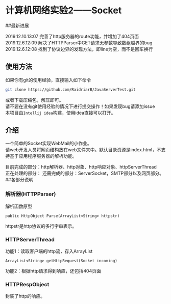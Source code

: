 # 计算机网络实验2——Socket

##最新进展

2019.12.10.13:07 完善了http服务器的route功能，并增加了404页面  
2019.12.6.12:09 解决了HTTPParser中GET请求无参数导致数组越界的bug  
2019.12.6.12:08 找到了协议边界的发现方法，即line为空，而不是回车换行  
## 使用方法
如果你有git的使用经验，直接输入如下命令
```bash
git clone https://github.com/RaidriarB/JavaServerTest.git
```
或者下载压缩包，解压即可。  
请不要在没有git使用经验的情况下进行提交操作！如果发现bug请添加issue  
本项目由`Intellij idea`构建，使用idea直接可以打开。

## 介绍
一个简单的Socket实现WebMail的小作业。  
请web开发人员将网页结构放在web文件夹中。默认目录资源是index.html，不支持基于应用程序服务器的解析功能。  

  
目前完成的部分：http解析器、http对象、http响应对象、httpServerThread  
正在处理的部分： 
还需完成的部分：ServerSocket，SMTP部分以及网页部分。  
##各部分说明

### 解析器(HTTPParser)
解析函数原型
```$xslt
public HttpObject Parse(ArrayList<String> httpstr)
```
httpstr是http协议的多行字串表示。

### HTTPServerThread
功能1：读取客户端的http流，存入ArrayList
```$xslt
ArrayList<String> getHttpRequest(Socket incoming)
```
功能2：根据http请求得到响应，还包括404页面  
### HTTPRespObject
封装了http的响应。
